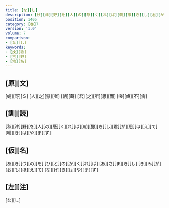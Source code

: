 ```yaml
---
title: [な][し]
description: [秋][津][野][を][人][の][懸][く][れ][ば][朝][撒][き][し][君][が][思][ほ][え][て][嘆][き][は][や][ま][ず]
position: 1405
category: [巻]7
version: '1.0'
volume: 7
comparison:
- [な][し]
keywords:
- [挽][歌]
- [吉][野]
- [地][名]
---
```


## [原][文]

[蜻][野][Ｓ] [人][之][懸][者] [朝][蒔] [君][之][所][思][而] [嗟][齒][不][病]

## [訓][読]

[秋][津][野][を][人][の][懸][く][れ][ば][朝][撒][き][し][君][が][思][ほ][え][て][嘆][き][は][や][ま][ず]

## [仮][名]

[あ][き][づ][の][を] [ひ][と][の][か][く][れ][ば] [あ][さ][ま][き][し] [き][み][が][お][も][ほ][え][て] [な][げ][き][は][や][ま][ず]

## [左][注]

[な][し]
